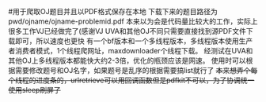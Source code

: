 #用于爬取OJ题目并且以PDF格式保存在本地
下载下来的题目路径为pwd/ojname/ojname-problemid.pdf
本来以为会是代码量比较大的工作，实际上很多工作VJ已经做完了(感谢VJ
UVA和其他OJ不同只需要直接找到源PDF文件下载即可，所以速度也更快
有一个bf版本和一个多线程版本，多线程版本使用生产者消费者模式，1个线程爬网址，maxdownloader个线程下载。
经测试在UVA和其他OJ上多线程版本都能快大约2-3倍，优化的瓶颈应该是网速。
使用时可以根据需要修改题号和OJ名字，如果题号是乱序的根据需要搞list就行了
~~本来想弄个每个线程的进度条的，urlretrieve可以用回调函数但是pdfkit不可以，为了协调统一使用sleep刷屏了~~